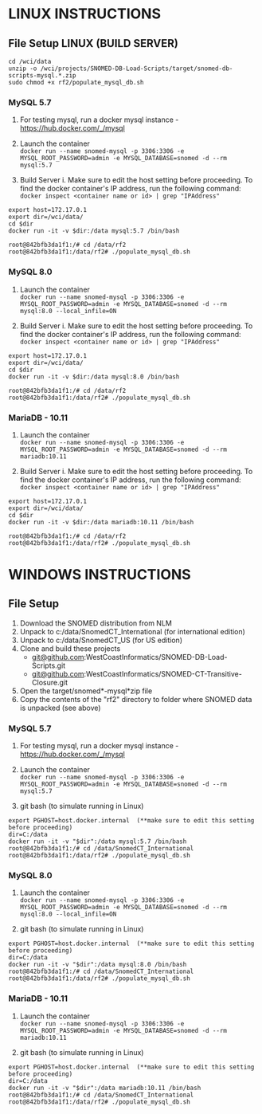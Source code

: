# LINUX INSTRUCTIONS

## File Setup LINUX (BUILD SERVER)
```
cd /wci/data
unzip -o /wci/projects/SNOMED-DB-Load-Scripts/target/snomed-db-scripts-mysql.*.zip
sudo chmod +x rf2/populate_mysql_db.sh
```

### MySQL 5.7
1. For testing mysql, run a docker mysql instance - https://hub.docker.com/_/mysql


2. Launch the container </br>
`docker run --name snomed-mysql -p 3306:3306 -e MYSQL_ROOT_PASSWORD=admin -e MYSQL_DATABASE=snomed -d --rm mysql:5.7`


3. Build Server
   i. Make sure to edit the host setting before proceeding. To find the docker container's IP address, run the following command:</br> `docker inspect <container name or id> | grep "IPAddress"`
```
export host=172.17.0.1
export dir=/wci/data/
cd $dir
docker run -it -v $dir:/data mysql:5.7 /bin/bash

root@842bfb3da1f1:/# cd /data/rf2
root@842bfb3da1f1:/data/rf2# ./populate_mysql_db.sh

```

### MySQL 8.0

1. Launch the container </br>
`docker run --name snomed-mysql -p 3306:3306 -e MYSQL_ROOT_PASSWORD=admin -e MYSQL_DATABASE=snomed -d --rm mysql:8.0 --local_infile=ON`


2. Build Server
   i. Make sure to edit the host setting before proceeding. To find the docker container's IP address, run the following command:</br> `docker inspect <container name or id> | grep "IPAddress"`
```
export host=172.17.0.1
export dir=/wci/data/
cd $dir
docker run -it -v $dir:/data mysql:8.0 /bin/bash

root@842bfb3da1f1:/# cd /data/rf2
root@842bfb3da1f1:/data/rf2# ./populate_mysql_db.sh
```

### MariaDB - 10.11 
1. Launch the container </br>
`docker run --name snomed-mysql -p 3306:3306 -e MYSQL_ROOT_PASSWORD=admin -e MYSQL_DATABASE=snomed -d --rm mariadb:10.11`


2. Build Server
   i. Make sure to edit the host setting before proceeding. To find the docker container's IP address, run the following command:</br> `docker inspect <container name or id> | grep "IPAddress"`
```
export host=172.17.0.1
export dir=/wci/data/
cd $dir
docker run -it -v $dir:/data mariadb:10.11 /bin/bash

root@842bfb3da1f1:/# cd /data/rf2
root@842bfb3da1f1:/data/rf2# ./populate_mysql_db.sh
```

# WINDOWS INSTRUCTIONS

## File Setup

1. Download the SNOMED distribution from NLM
2. Unpack to c:/data/SnomedCT_International (for international edition)
3. Unpack to c:/data/SnomedCT_US (for US edition)
4. Clone and build these projects
    * git@github.com:WestCoastInformatics/SNOMED-DB-Load-Scripts.git
    * git@github.com:WestCoastInformatics/SNOMED-CT-Transitive-Closure.git
5. Open the target/snomed*-mysql*zip file
6. Copy the contents of the "rf2" directory to folder where SNOMED data is unpacked (see above)


### MySQL 5.7
1. For testing mysql, run a docker mysql instance - https://hub.docker.com/_/mysql


2. Launch the container </br>
`docker run --name snomed-mysql -p 3306:3306 -e MYSQL_ROOT_PASSWORD=admin -e MYSQL_DATABASE=snomed -d --rm mysql:5.7`


3. git bash (to simulate running in Linux)
```
export PGHOST=host.docker.internal  (**make sure to edit this setting before proceeding)
dir=C:/data
docker run -it -v "$dir":/data mysql:5.7 /bin/bash
root@842bfb3da1f1:/# cd /data/SnomedCT_International
root@842bfb3da1f1:/data/rf2# ./populate_mysql_db.sh
```

### MySQL 8.0 
1. Launch the container </br>
`docker run --name snomed-mysql -p 3306:3306 -e MYSQL_ROOT_PASSWORD=admin -e MYSQL_DATABASE=snomed -d --rm mysql:8.0 --local_infile=ON`


2. git bash (to simulate running in Linux)
```
export PGHOST=host.docker.internal  (**make sure to edit this setting before proceeding)
dir=C:/data
docker run -it -v "$dir":/data mysql:8.0 /bin/bash
root@842bfb3da1f1:/# cd /data/SnomedCT_International
root@842bfb3da1f1:/data/rf2# ./populate_mysql_db.sh
```

### MariaDB - 10.11
1. Launch the container </br>
`docker run --name snomed-mysql -p 3306:3306 -e MYSQL_ROOT_PASSWORD=admin -e MYSQL_DATABASE=snomed -d --rm mariadb:10.11`


2. git bash (to simulate running in Linux)
```
export PGHOST=host.docker.internal  (**make sure to edit this setting before proceeding)
dir=C:/data
docker run -it -v "$dir":/data mariadb:10.11 /bin/bash
root@842bfb3da1f1:/# cd /data/SnomedCT_International
root@842bfb3da1f1:/data/rf2# ./populate_mysql_db.sh
```